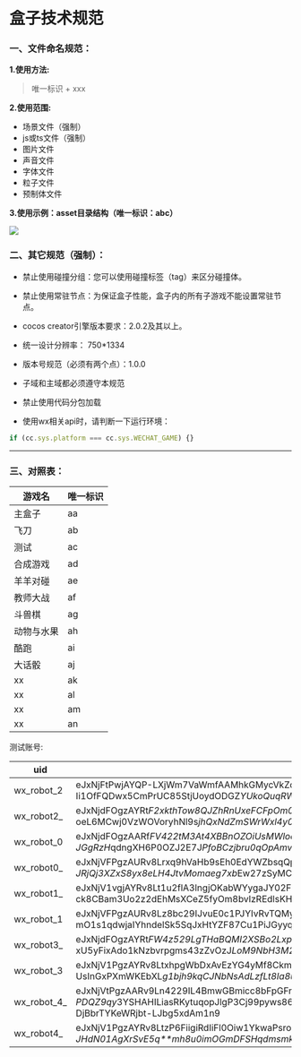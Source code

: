 
# 盒子技术规范

### 一、文件命名规范：

**1.使用方法:** 

> 唯一标识 + xxx

**2.使用范围:**
- 场景文件（强制）
- js或ts文件（强制）
- 图片文件
- 声音文件
- 字体文件
- 粒子文件
- 预制体文件


**3.使用示例：asset目录结构（唯一标识：abc）**

![](https://laixiao.github.io/gamebox/doc/gamebox.png)

### 二、其它规范（强制）：

- 禁止使用碰撞分组：您可以使用碰撞标签（tag）来区分碰撞体。

- 禁止使用常驻节点：为保证盒子性能，盒子内的所有子游戏不能设置常驻节点。

- cocos creator引擎版本要求：2.0.2及其以上。

- 统一设计分辨率： 750*1334

- 版本号规范（必须有两个点）：1.0.0

- 子域和主域都必须遵守本规范

- 禁止使用代码分包加载

- 使用wx相关api时，请判断一下运行环境： 
```javascript
if (cc.sys.platform === cc.sys.WECHAT_GAME) {}
```

------

### 三、对照表：

| 游戏名    |  唯一标识 | 
| ----------| --------- |
|  主盒子    |  aa | 
|  飞刀      |  ab |    
|  测试      |  ac |  
|  合成游戏   |  ad |  
|  羊羊对碰   |  ae |   
|  教师大战   |  af |     
|  斗兽棋     |  ag |   
|  动物与水果 |  ah |   
|  酷跑 |  ai |   
|  大话骰 |  aj |
|  xx |  ak |
|  xx |  al |
|  xx |  am |
|  xx |  an |


测试账号:

| uid            |  sig      |
| ----------     | --------- |
|  wx_robot_2    |   eJxNjFtPwjAYQP-LXjWm7VaWmfAAMhkGMycVkZdmWwt*kl1sa3cx-neXBaKv5*Scb4etNzdpnldfpeGmq6Vz6yDnesQgZGngAFINsGm5qrLKcHK2aV2D4KnhrhL-Ii1OfFQDwx5CmPrUC85StjUoydODGZ*YUkoQuqRWKg1VOQgyZJi4CP1JA4UcE88lAXXxZanhOODHMLlbRXHsq08Pl4G-XHTvwO7FjIbJMm*P7KNviof4ZJ-2Fj9P*hnMo7esfl1shd5lndTJOpxshY2udMewj-qCzV-0Ktgr6*6a6dT5*QVpxVpl      |  
|  wx_robot2_    |   eJxNjdFOgzAYRt*F2xkthTow8QJZhRnUxeFCFpOm0sL*sLUNdAxjfHcJ2aK35*R837eTZ*trXpb6qCyzX0Y6dw5yriYMQioLFch2hKeBtfpTW8zOlhsDgnHLvFb8izrRsEmNzPURcsmc*OFZysFAKxmv7LTpEkIwQpe0l20HWo0Cj5mLPYT*pIWDnBLfwyHxCLn8QT3iZ-oeL6MCwj0VzWOVoryhNl9s*jhQxNdZmSWrWxl4y0WS10OwjoBGptjut4C7RL583Mjd6ZCmfFbHq1c*f0jSzZM4Fjtquv5tpvS98-MLivtZyQ__      | 
|  wx_robot_0    |   eJxNjdFOgzAARf*FV422tM3At4XBBnOZOiUsMWloabERCyllYzH*uw2RuNdzcu799l4fD3cl5*2gLbWXTngPHvBuJ6wqoa2SShgHzyM1LWstnW3ZdaqipaXIVFdRX33SSTkGMQCQLAgO-6QYO2UELaWdNiEhxAdgTk-C9KrVTvgugz4C4F9a9SWmBCM-JGgRzH*qdngXH6P0OZJ2E7J*PfoBCzjbru0qOpAmvmm2SDM*yAGzrEhGka-q9GOZvsT4LJ5Ynb-fF8tsnySZbJpdwZW4SAPfss3QnXIdaMT33s8vsT1aow__      | 
|  wx_robot0_    |   eJxNjVFPgzAURv8Lrxq9hVaHb9sEh0EdYWZbsqQpo4wbEbpSEbL4323IFn09J*f7Ts4qTm-Eft981YabQUnnwQHnesSYy9pggVJb*N1z3WSNAX62QinMuTDc0-m-qM0-*KgsIxSAsHtG-bOUvUItuSjMuEkYYy7AJe2kbrGprXBtRlwP4E8a-JRjQj3XZxS8yx8eLH4JtvMomaeg7xb*Ew27zSyMCrnKKsAgxkw3R1pqObDMfSvoNoRpVE6XSRUsKzPRbbyuuhJTcZh1-fvudrMIyuSVHP3oUU1CeKZXg-PzC5iNWa8_      | 
|  wx_robot1_    |    eJxNjV1vgjAYRv8Lt1u2flA3lngjOKabWYygaJY02FZ4h4OmVBSX-fcRotluz8l5nm8nelvcpUJUh9Jy22rlPDnIue0xSFVa2IEyHTyeuKm2lcX8YlOtQfLUcmrkv6iWBe9Vx7CLEGYPzPUuUp00GMXTne03MWOMIHRNG2VqqMpOkC7DhCL0Jy18qT5x6SNGyHOvf5B1eDaO-ck8CBam3Uo2z2dEhMsXCeZ5fyOm8bvIzREdlsKHtR4kiYizSRZsIh1OX6NV2Pphgc*jsBhtvPxc7z*bsWiA0qT4uPfIIKHrofPzC9JXWm4_     | 
|  wx_robot_1    |    eJxNjVFPgzAURv8Lz8bc29IJvuE0c1PJYIvRvTQMyiistJYyMcb-LiFb9PWcnO-79rbPm*ssz3XfOu6*jPBuPfCuJiwL0TpZSmFH*Dlwq-facTzbzBhZ8Mxxaot-UVc0fFIjQx8A2Q3zw7MUg5FW8Kx00yYyxgjAJT0J20ndjoKMGRIK8CedVGJKfBogILDLnzyM*OXhfb5M7kWtN-mO1s1qdwjaIYhndelSk5SqJxHtYZF87Cu1PiJGyyqKwxpa4u5cOM8HUT2*ahIOp9WbAjXT6yp9wrRrjv0CVOz9-AJyfVpa     | 
|  wx_robot3_    |   eJxNjdFOgzAYRt*FW4z529LgTHaBQMI2XSBo2LxpKnSzMqDrCkON725DtujtOTnf9*08P*a3vCy7vjXMfCrh3Dvg3ExYVqI1cieFtvA8Mt29dYawi*VKyYpxw4iu-kWnqmaTsgx5AIj61JtdpBiV1ILxnZk2EaUUA1zTQeiT7ForsM0QJgB-0shGTIlH7hAgRK9-cm-xU5yFixAdo1kNzbvrpgms43zZvOzJ*LoM9NbH3M2LrzRaHD78og7kg4r9VV3SAaqxWZlk01PsFyFsjmV-SKP4PKy3ZRYGaeJl87nz8wsC71h*      | 
|  wx_robot_3    |   eJxNjV1PgzAYRv8LtxhpgWbDxAvEzYG4yMf8CkmDUNg7I8VSt06z-76GbNHbc3Ke59fI4*yyrCr*3Ukq9z0zrgxkXIwYatZJaIAJDXeKCv7OJXVOtux7qGmpgaj-RUP9QUelGXYRwmRCXO8kmepBMFo2ctzEhBAboXO6ZWIA3mlh6wzbDkJ-UsInGxPXmWKEbXL*g1bjh9kqCJNbNsAdLzfLt8Ia8uR*vXBWnYINL6zX4FklLbgvYSyevjITDX7Y3gThcuF56d7MftbTNJqxxzifT5KA*ZGKnKby03o7bwoLme21cTgCbtJaIQ__      | 
|  wx_robot_4_   |   eJxNjVtPgzAARv9Ln4229IL4BmwGBmicc8bFpGFrJ8VASem4aPzvErJFX8-J*b5vsEmfr-PDQZ9qy*3YSHAHILiasRKytuqopJlgP3Cj99pyws86bxoleG45NuJf1YpPPquJIQIhoi4l3lnKoVFG8vxo51FEKXUgvKSdNK3S9SScKUMOhvBPWlXJOSH4FkGE2eVPfUw4W76F8VO47ocvoXXX2qAUbPdiGSuixJzSccXcMcBlElXVQ58Rz48LP33NFltEUN3dB2v7frOiRRP04bYM-DjBbrTYKeWRjbt-LJbg5xdAm1n9      | 
|  wx_robot4_    |   eJxNjV1PgzAYRv8LtzP6FiigiRdIiFl0Oiw1YkwaPsroCBRLmVXjf5eQLXp7Ts7zfFvpPTnPy1JOvWb6c*DWlQXW2YJFxXstasHVDD8MU7KQ2mVHmw*DqFiumaOqf9FYtWxRM0MuAMI*di*PkptBKM7yWi*bCGNsA5zSA1ejkP0s7DlDtgPwJ7Xo*JK4ToAAud7pT*xmvIlptL7Z5oX-JHdN01AgXrSvE5q**mh8u0imOGmDFSHqdmsmk0Io4nAsHrvNl*zKTOP2QOOwqqnZZ9nLO7X5w3NhIMrWKy*8I8G19fMLwM1aQg__      | 

